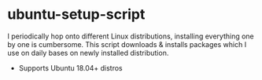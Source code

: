 # ubuntu-setup-script

I periodically hop onto different Linux distributions, installing everything one by one is cumbersome. This script downloads & installs packages which I use on daily bases on newly installed distribution.

- Supports Ubuntu 18.04+ distros
